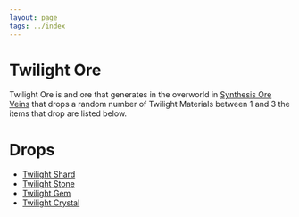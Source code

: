 ```yaml
---
layout: page
tags: ../index
---
```

# Twilight Ore

Twilight Ore is and ore that generates in the overworld in [Synthesis Ore Veins](../worldgen/synthesisores) that drops a random number of Twilight Materials between 1 and 3 the items that drop are listed below.

# Drops
* [Twilight Shard](../items/synthesismaterials)
* [Twilight Stone](../items/synthesismaterials)
* [Twilight Gem](../items/synthesismaterials)
* [Twilight Crystal](../items/synthesismaterials)
